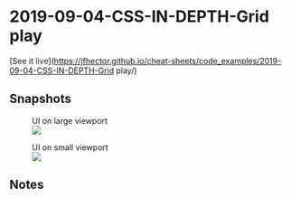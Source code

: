 # 2019-09-04-CSS-IN-DEPTH-Grid play

[See it live](https://jfhector.github.io/cheat-sheets/code_examples/2019-09-04-CSS-IN-DEPTH-Grid play/)

## Snapshots

<figure>
  <figcaption>UI on large viewport</figcaption>
  <img src="./snapshots/s1.png">
</figure>

<figure>
  <figcaption>UI on small viewport</figcaption>
  <img src="./snapshots/s1.png">
</figure>

## Notes

<!-- * Abc
* Abc -->

